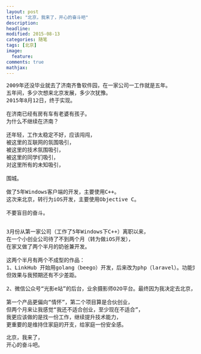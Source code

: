 ```yaml
---
layout: post
title: "北京，我来了，开心的奋斗吧"
description:
headline:
modified: 2015-08-13
categories: 随笔
tags: [北京]
image:
  feature:
comments: true
mathjax:
---
```


<pre>
2009年还没毕业就去了济南齐鲁软件园，在一家公司一工作就是五年。
五年间，多少次想来北京发展，多少次犹豫。
2015年8月12日，终于实现。

在济南已经有房有车有老婆有孩子。
为什么不继续在济南？

还年轻，工作太稳定不好，应该闯闯，
被这里的互联网的氛围吸引，
被这里的技术氛围吸引，
被这里的同学们吸引，
对这里所有的未知吸引，

围城。

做了5年Windows客户端的开发，主要使用C++。
这次来北京，转行为iOS开发，主要使用Objective C。

不要盲目的奋斗。

</pre>


<pre>
3月份从第一家公司（工作了5年Windows下C++）离职以来，
在一个小创业公司待了不到两个月（转为做iOS开发），
在家又做了两个半月的奶爸兼开发。

这两个半月有两个不成型的作品：
1、LinkHub 开始用golang（beego）开发，后来改为php（laravel）。功能完成了70%，
但效果与我预期还有不少差距。

2、微信公众号“光影e站”的后台，业余摄影师O2O平台。最终因为我决定去北京，转交。

第一个产品更偏向“情怀”，第二个项目算是合伙创业，
但两个月来让我感觉“我还不适合创业，至少现在不适合”，
我更应该做的是找一份工作，继续提升技术能力，
更重要的是维持住家庭的开支，给家庭一份安全感。
</pre>

<pre>
北京，我来了，
开心的奋斗吧。
</pre>
